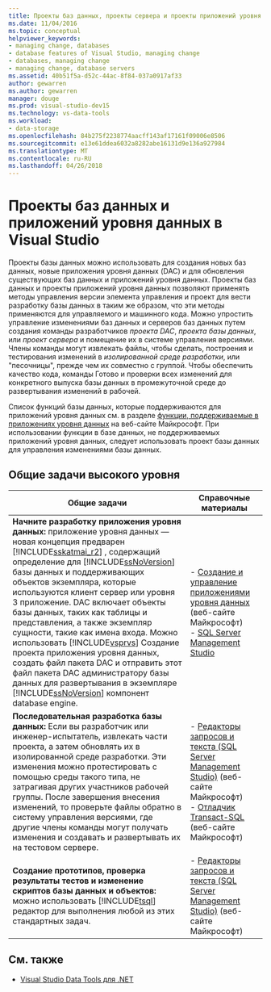 ```yaml
---
title: Проекты баз данных, проекты сервера и проекты приложений уровня данных в Visual Studio
ms.date: 11/04/2016
ms.topic: conceptual
helpviewer_keywords:
- managing change, databases
- database features of Visual Studio, managing change
- databases, managing change
- managing change, database servers
ms.assetid: 40b51f5a-d52c-44ac-8f84-037a0917af33
author: gewarren
ms.author: gewarren
manager: douge
ms.prod: visual-studio-dev15
ms.technology: vs-data-tools
ms.workload:
- data-storage
ms.openlocfilehash: 84b275f2238774aacff143af17161f09006e8506
ms.sourcegitcommit: e13e61ddea6032a8282abe16131d9e136a927984
ms.translationtype: MT
ms.contentlocale: ru-RU
ms.lasthandoff: 04/26/2018
---
```

# <a name="database-projects-and-data-tier-applications-in-visual-studio"></a>Проекты баз данных и приложений уровня данных в Visual Studio
Проекты базы данных можно использовать для создания новых баз данных, новые приложения уровня данных (DAC) и для обновления существующих баз данных и приложений уровня данных. Проекты баз данных и проекты приложений уровня данных позволяют применять методы управления версии элемента управления и проект для вести разработку базы данных в таким же образом, что эти методы применяются для управляемого и машинного кода. Можно упростить управление изменениями баз данных и серверов баз данных путем создания команды разработчиков *проекта DAC*, *проекта базы данных*, или *проект сервера* и помещение их в системе управления версиями. Члены команды могут извлекать файлы, чтобы сделать, построения и тестирования изменений в *изолированной среде разработки*, или "песочницы", прежде чем их совместно с группой. Чтобы обеспечить качество кода, команды Готово и проверки всех изменений для конкретного выпуска базы данных в промежуточной среде до развертывания изменений в рабочей.

Список функций базы данных, которые поддерживаются для приложений уровня данных см. в разделе [функции, поддерживаемые в приложениях уровня данных](http://go.microsoft.com/fwlink/?LinkId=164239) на веб-сайте Майкрософт. При использовании функции в базе данных, не поддерживаемых приложений уровня данных, следует использовать проект базы данных для управления изменениями базы данных.

## <a name="common-high-level-tasks"></a>Общие задачи высокого уровня

|Общие задачи|Справочные материалы|
|----------------------|------------------------|
|**Начните разработку приложения уровня данных:** приложение уровня данных — новая концепция предварен [!INCLUDE[sskatmai_r2](../data-tools/includes/sskatmai_r2_md.md)] , содержащий определение для [!INCLUDE[ssNoVersion](../data-tools/includes/ssnoversion_md.md)] базы данных и поддерживающих объектов экземпляра, которые используются клиент сервер или уровня 3 приложение. DAC включает объекты базы данных, таких как таблицы и представления, а также экземпляр сущности, такие как имена входа. Можно использовать [!INCLUDE[vsprvs](../code-quality/includes/vsprvs_md.md)] Создание проекта приложения уровня данных, создать файл пакета DAC и отправить этот файл пакета DAC администратору базы данных для развертывания в экземпляре [!INCLUDE[ssNoVersion](../data-tools/includes/ssnoversion_md.md)] компонент database engine.|-   [Создание и управление приложениями уровня данных](http://go.microsoft.com/fwlink/?LinkId=160741) (веб-сайте Майкрософт)<br />-   [SQL Server Management Studio](http://go.microsoft.com/fwlink/?LinkId=227328)|
|**Последовательная разработка базы данных:** Если вы разработчик или инженер-испытатель, извлекать части проекта, а затем обновлять их в изолированной среде разработки. Эти изменения можно протестировать с помощью среды такого типа, не затрагивая других участников рабочей группы. После завершения внесения изменений, то проверьте файлы обратно в систему управления версиями, где другие члены команды могут получать изменения и создавать и развертывать их на тестовом сервере.|-   [Редакторы запросов и текста (SQL Server Management Studio)](http://go.microsoft.com/fwlink/?LinkId=227327) (веб-сайте Майкрософт)<br />-   [Отладчик Transact-SQL](http://go.microsoft.com/fwlink/?LinkId=227324) (веб-сайте Майкрософт)|
|**Создание прототипов, проверка результаты тестов и изменение скриптов базы данных и объектов:** можно использовать [!INCLUDE[tsql](../data-tools/includes/tsql_md.md)] редактор для выполнения любой из этих стандартных задач.|-   [Редакторы запросов и текста (SQL Server Management Studio)](http://go.microsoft.com/fwlink/?LinkId=227327) (веб-сайте Майкрософт)|

## <a name="see-also"></a>См. также

- [Visual Studio Data Tools для .NET](../data-tools/visual-studio-data-tools-for-dotnet.md)
